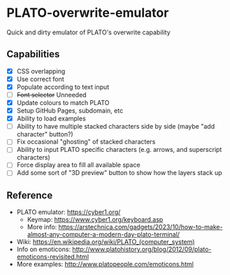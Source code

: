 # PLATO-overwrite-emulator

Quick and dirty emulator of PLATO's overwrite capability

## Capabilities

- [x] CSS overlapping
- [x] Use correct font
- [x] Populate according to text input
- [ ] ~~Font selector~~ Unneeded
- [x] Update colours to match PLATO
- [x] Setup GitHub Pages, subdomain, etc
- [x] Ability to load examples
- [ ] Ability to have multiple stacked characters side by side (maybe "add character" button?)
- [ ] Fix occasional "ghosting" of stacked characters
- [ ] Ability to input PLATO specific characters (e.g. arrows, and superscript characters)
- [ ] Force display area to fill all available space
- [ ] Add some sort of "3D preview" button to show how the layers stack up

## Reference

- PLATO emulator: <https://cyber1.org/>
  - Keymap: <https://www.cyber1.org/keyboard.asp>
  - More info: <https://arstechnica.com/gadgets/2023/10/how-to-make-almost-any-computer-a-modern-day-plato-terminal/>
- Wiki: <https://en.wikipedia.org/wiki/PLATO_(computer_system)>
- Info on emoticons: <http://www.platohistory.org/blog/2012/09/plato-emoticons-revisited.html>
- More examples: <http://www.platopeople.com/emoticons.html>

